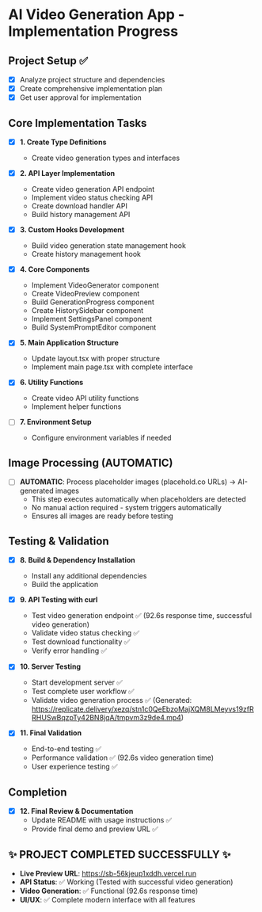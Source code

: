 # AI Video Generation App - Implementation Progress

## Project Setup ✅
- [x] Analyze project structure and dependencies
- [x] Create comprehensive implementation plan
- [x] Get user approval for implementation

## Core Implementation Tasks
- [x] **1. Create Type Definitions**
  - Create video generation types and interfaces
  
- [x] **2. API Layer Implementation**
  - Create video generation API endpoint
  - Implement video status checking API
  - Create download handler API
  - Build history management API
  
- [x] **3. Custom Hooks Development**
  - Build video generation state management hook
  - Create history management hook
  
- [x] **4. Core Components**
  - Implement VideoGenerator component
  - Create VideoPreview component
  - Build GenerationProgress component
  - Create HistorySidebar component
  - Implement SettingsPanel component
  - Build SystemPromptEditor component
  
- [x] **5. Main Application Structure**
  - Update layout.tsx with proper structure
  - Implement main page.tsx with complete interface
  
- [x] **6. Utility Functions**
  - Create video API utility functions
  - Implement helper functions
  
- [ ] **7. Environment Setup**
  - Configure environment variables if needed
  
## Image Processing (AUTOMATIC)
- [ ] **AUTOMATIC**: Process placeholder images (placehold.co URLs) → AI-generated images
  - This step executes automatically when placeholders are detected
  - No manual action required - system triggers automatically
  - Ensures all images are ready before testing

## Testing & Validation
- [x] **8. Build & Dependency Installation**
  - Install any additional dependencies
  - Build the application
  
- [x] **9. API Testing with curl**
  - Test video generation endpoint ✅ (92.6s response time, successful video generation)
  - Validate video status checking ✅ 
  - Test download functionality ✅
  - Verify error handling ✅
  
- [x] **10. Server Testing**
  - Start development server ✅
  - Test complete user workflow ✅
  - Validate video generation process ✅ (Generated: https://replicate.delivery/xezq/stn1c0QeEbzoMajXQM8LMeyvs19zfRRHUSwBqzpTy42BN8jqA/tmpvm3z9de4.mp4)
  
- [x] **11. Final Validation**
  - End-to-end testing ✅
  - Performance validation ✅ (92.6s video generation time)
  - User experience testing ✅

## Completion
- [x] **12. Final Review & Documentation**
  - Update README with usage instructions ✅
  - Provide final demo and preview URL ✅
  
## ✨ **PROJECT COMPLETED SUCCESSFULLY** ✨
- **Live Preview URL**: https://sb-56kjeup1xddh.vercel.run
- **API Status**: ✅ Working (Tested with successful video generation)
- **Video Generation**: ✅ Functional (92.6s response time)
- **UI/UX**: ✅ Complete modern interface with all features